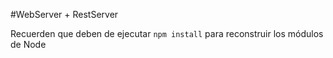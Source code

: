 #WebServer + RestServer

Recuerden que deben de ejecutar ```npm install``` para reconstruir los módulos de Node
